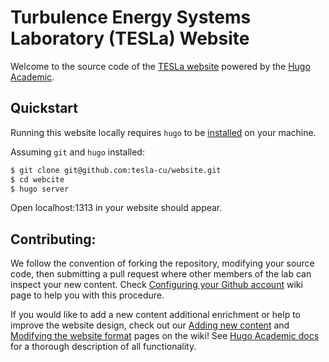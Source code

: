 
# Turbulence Energy Systems Laboratory (TESLa) Website

Welcome to the source code of the  [TESLa website](https://teslacu.org) powered by the [Hugo](https://gohugo.io) [Academic](https://sourcethemes.com/academic/).

## Quickstart
Running this website locally requires `hugo` to be [installed](https://gohugo.io/getting-started/installing/#quick-install) on your machine.

Assuming `git` and `hugo` installed: 

```bash
$ git clone git@github.com:tesla-cu/website.git
$ cd webcite
$ hugo server
```
Open localhost:1313 in your website should appear.

## Contributing: 
We follow the convention of forking the repository, modifying your source code, then submitting a pull request where other members of the lab can inspect your new content. Check [Configuring your Github account](https://github.com/tesla-cu/website/wiki/Configuring-your-Github-account) wiki page to help you with this procedure.

If you would like to add a new content additional enrichment or help to improve the website design, check out our [Adding new content](https://github.com/tesla-cu/website/wiki/Adding-new-content) and [Modifying the website format](https://github.com/tesla-cu/website/wiki/odifying-the-website-format) pages on the wiki! See [Hugo Academic docs](https://sourcethemes.com/academic/docs/) for a thorough description of all functionality.
